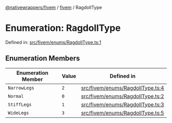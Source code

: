 [@nativewrappers/fivem](../../README.md) / [fivem](../README.md) / RagdollType

# Enumeration: RagdollType

Defined in: [src/fivem/enums/RagdollType.ts:1](https://github.com/nativewrappers/nativewrappers/blob/bed19baaeaf131ae08126ef8189b9b3d2beb3a28/src/fivem/enums/RagdollType.ts#L1)

## Enumeration Members

| Enumeration Member | Value | Defined in |
| ------ | ------ | ------ |
| <a id="narrowlegs"></a> `NarrowLegs` | `2` | [src/fivem/enums/RagdollType.ts:4](https://github.com/nativewrappers/nativewrappers/blob/bed19baaeaf131ae08126ef8189b9b3d2beb3a28/src/fivem/enums/RagdollType.ts#L4) |
| <a id="normal"></a> `Normal` | `0` | [src/fivem/enums/RagdollType.ts:2](https://github.com/nativewrappers/nativewrappers/blob/bed19baaeaf131ae08126ef8189b9b3d2beb3a28/src/fivem/enums/RagdollType.ts#L2) |
| <a id="stifflegs"></a> `StiffLegs` | `1` | [src/fivem/enums/RagdollType.ts:3](https://github.com/nativewrappers/nativewrappers/blob/bed19baaeaf131ae08126ef8189b9b3d2beb3a28/src/fivem/enums/RagdollType.ts#L3) |
| <a id="widelegs"></a> `WideLegs` | `3` | [src/fivem/enums/RagdollType.ts:5](https://github.com/nativewrappers/nativewrappers/blob/bed19baaeaf131ae08126ef8189b9b3d2beb3a28/src/fivem/enums/RagdollType.ts#L5) |
